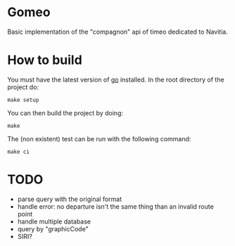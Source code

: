 Gomeo
=====

Basic implementation of the "compagnon" api of timeo dedicated to Navitia.

How to build
============
You must have the latest version of [go](https://golang.org/) installed.
In the root directory of the project do:
```
make setup
```

You can then build the project by doing:
```
make
```

The (non existent) test can be run with the following command:
```
make ci
```

TODO
====
 - parse query with the original format
 - handle error: no departure isn't the same thing than an invalid route point
 - handle multiple database
 - query by "graphicCode"
 - SIRI?
